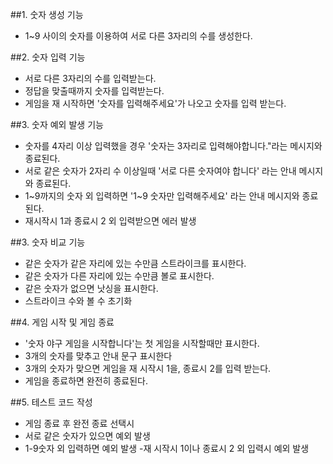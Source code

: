 ##1. 숫자 생성 기능

- 1~9 사이의 숫자를 이용하여 서로 다른 3자리의 수를 생성한다.

##2. 숫자 입력 기능

- 서로 다른 3자리의 수를 입력받는다.
- 정답을 맞출때까지 숫자를 입력받는다.
- 게임을 재 시작하면 '숫자를 입력해주세요'가 나오고 숫자를 입력 받는다.

##3. 숫자 예외 발생 기능

- 숫자를 4자리 이상 입력했을 경우 '숫자는 3자리로 입력해야합니다."라는 메시지와 종료된다.
- 서로 같은 숫자가 2자리 수 이상일때 '서로 다른 숫자여야 합니다' 라는 안내 메시지와 종료된다.
- 1~9까지의 숫자 외 입력하면 '1~9 숫자만 입력해주세요' 라는 안내 메시지와 종료된다.
- 재시작시 1과 종료시 2 외 입력받으면 에러 발생

##3. 숫자 비교 기능

- 같은 숫자가 같은 자리에 있는 수만큼 스트라이크를 표시한다.
- 같은 숫자가 다른 자리에 있는 수만큼 볼로 표시한다.
- 같은 숫자가 없으면 낫싱을 표시한다.
- 스트라이크 수와 볼 수 초기화

##4. 게임 시작 및 게임 종료

- '숫자 야구 게임을 시작합니다'는 첫 게임을 시작할때만 표시한다.
- 3개의 숫자를 맞추고 안내 문구 표시한다
- 3개의 숫자가 맞으면 게임을 재 시작시 1을, 종료시 2를 입력 받는다.
- 게임을 종료하면 완전히 종료된다.

##5. 테스트 코드 작성

- 게임 종료 후 완전 종료 선택시
- 서로 같은 숫자가 있으면 예외 발생
- 1-9숫자 외 입력하면 예외 발생 -재 시작시 1이나 종료시 2 외 입력시 예외 발생
